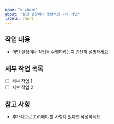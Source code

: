 ```yaml
---
name: "⚙️ chore"
about: "설정 변경이나 일반적인 기타 작업"
labels: chore
---
```


## 작업 내용
- 어떤 설정이나 작업을 수행하려는지 간단히 설명하세요.

## 세부 작업 목록
- [ ] 세부 작업 1
- [ ] 세부 작업 2

## 참고 사항
- 추가적으로 고려해야 할 사항이 있다면 작성하세요.
